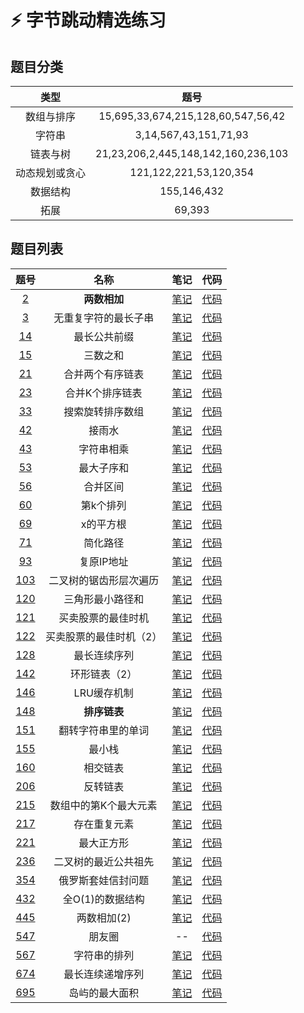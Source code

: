 # :zap: 字节跳动精选练习
## 题目分类
| 类型 | 题号 | 
| :--: | :--: | 
| 数组与排序 | 15,695,33,674,215,128,60,547,56,42 |
| 字符串 | 3,14,567,43,151,71,93 |
| 链表与树 | 21,23,206,2,445,148,142,160,236,103 |
| 动态规划或贪心 | 121,122,221,53,120,354  |
| 数据结构 | 155,146,432 |
| 拓展 | 69,393 |
## 题目列表
| 题号 | 名称 | 笔记 | 代码 |
| :--: | :--: | :--: | :--: |
| [2](https://leetcode-cn.com/problems/add-two-numbers/description/) | **两数相加** | [笔记](https://github.com/IvanLu1024/LeetCode/blob/master/notes/linkedList.md#2) | [代码](https://github.com/IvanLu1024/LeetCode/blob/master/src/linkedList/Solution2.java) |
| [3](https://leetcode-cn.com/problems/longest-substring-without-repeating-characters/) | 无重复字符的最长子串 | [笔记](https://github.com/IvanLu1024/LeetCode/blob/master/notes/array.md#3) | [代码](https://github.com/IvanLu1024/LeetCode/blob/master/src/array/Solution3.java) |
| [14](https://leetcode-cn.com/problems/longest-common-prefix/description/) | 最长公共前缀 |  [笔记](https://github.com/IvanLu1024/LeetCode/blob/master/notes/string.md#14) | [代码](https://github.com/IvanLu1024/LeetCode/blob/master/src/string/Solution14.java) |
| [15](https://leetcode-cn.com/problems/3sum/description/) | 三数之和 |  [笔记](https://github.com/IvanLu1024/LeetCode/blob/master/notes/findTable.md#15) | [代码](https://github.com/IvanLu1024/LeetCode/blob/master/src/find/Solution15.java) |
| [21](https://leetcode-cn.com/problems/merge-two-sorted-lists/) | 合并两个有序链表| [笔记](https://github.com/IvanLu1024/LeetCode/blob/master/notes/linkedList.md#21) | [代码](https://github.com/IvanLu1024/LeetCode/blob/master/src/linkedList/Solution21.java) |
| [23](https://leetcode-cn.com/problems/merge-k-sorted-lists/) | 合并K个排序链表|  [笔记](https://github.com/IvanLu1024/LeetCode/blob/master/notes/queue.md#23) | [代码](https://github.com/IvanLu1024/LeetCode/blob/master/src/queue/Solution23.java) |
| [33](https://leetcode-cn.com/problems/search-in-rotated-sorted-array/) | 搜索旋转排序数组 |  [笔记](https://github.com/IvanLu1024/LeetCode/blob/master/notes/array.md#33) | [代码](https://github.com/IvanLu1024/LeetCode/blob/master/src/array/Solution33.java) |
| [42](https://leetcode-cn.com/problems/trapping-rain-water/) | 接雨水 | [笔记](https://github.com/IvanLu1024/LeetCode/blob/master/notes/array.md#42)  | [代码](https://github.com/IvanLu1024/LeetCode/blob/master/src/array/Solution42.java) |
| [43](https://leetcode-cn.com/problems/multiply-strings/) | 字符串相乘 |  [笔记](https://github.com/IvanLu1024/LeetCode/blob/master/notes/string.md#43) | [代码](https://github.com/IvanLu1024/LeetCode/blob/master/src/array/Solution43.java) |
| [53](https://leetcode-cn.com/problems/maximum-subarray/) | 最大子序和 |  [笔记](https://github.com/IvanLu1024/LeetCode/blob/master/notes/dp.md#53) | [代码](https://github.com/IvanLu1024/LeetCode/blob/master/src/dp/Solution53.java) |
| [56](https://leetcode-cn.com/problems/merge-intervals/) | 合并区间 |  [笔记](https://github.com/IvanLu1024/LeetCode/blob/master/notes/array.md#56) | [代码](https://github.com/IvanLu1024/LeetCode/blob/master/src/array/Solution56.java) |
| [60](https://leetcode-cn.com/problems/permutation-sequence/) | 第k个排列 | [笔记](https://github.com/IvanLu1024/LeetCode/blob/master/notes/math.md#60) | [代码](https://github.com/IvanLu1024/LeetCode/blob/master/src/math/Solution60.java) |
| [69](https://leetcode-cn.com/problems/sqrtx/) | x的平方根 |  [笔记](https://github.com/IvanLu1024/LeetCode/blob/master/notes/array.md#69) | [代码](https://github.com/IvanLu1024/LeetCode/blob/master/src/array/Solution69.java) |
| [71](https://leetcode-cn.com/problems/simplify-path/) | 简化路径 |  [笔记](https://github.com/IvanLu1024/LeetCode/blob/master/notes/stack.md#71) | [代码](https://github.com/IvanLu1024/LeetCode/blob/master/src/stack/Solution71.java) |
| [93](https://leetcode-cn.com/problems/restore-ip-addresses/) | 复原IP地址 |  [笔记](https://github.com/IvanLu1024/LeetCode/blob/master/notes/backTrack.md#93) | [代码](https://github.com/IvanLu1024/LeetCode/blob/master/src/backTrack/Solution93.java) |
| [103](https://leetcode-cn.com/problems/binary-tree-zigzag-level-order-traversal/) | 二叉树的锯齿形层次遍历 |  [笔记](https://github.com/IvanLu1024/LeetCode/blob/master/notes/queue.md#103) | [代码](https://github.com/IvanLu1024/LeetCode/blob/master/src/queue/Solution103.java) |
| [120](https://leetcode-cn.com/problems/triangle/) | 三角形最小路径和 |  [笔记](https://github.com/IvanLu1024/LeetCode/blob/master/notes/dp.md#120) | [代码](https://github.com/IvanLu1024/LeetCode/blob/master/src/dp/Solution120.java) |
| [121](https://leetcode-cn.com/problems/best-time-to-buy-and-sell-stock/) | 买卖股票的最佳时机 |  [笔记](https://github.com/IvanLu1024/LeetCode/blob/master/notes/dp.md#121) | [代码](https://github.com/IvanLu1024/LeetCode/blob/master/src/dp/Solution121.java) |
| [122](https://leetcode-cn.com/problems/best-time-to-buy-and-sell-stock-ii/) | 买卖股票的最佳时机（2） |  [笔记](https://github.com/IvanLu1024/LeetCode/blob/master/notes/dp.md#122) | [代码](https://github.com/IvanLu1024/LeetCode/blob/master/src/dp/Solution122.java) |
| [128](https://leetcode-cn.com/problems/longest-consecutive-sequence/) | 最长连续序列 | [笔记](https://github.com/IvanLu1024/LeetCode/blob/master/notes/array.md#128) | [代码](https://github.com/IvanLu1024/LeetCode/blob/master/src/array/Solution128.java) |
| [142](https://leetcode-cn.com/problems/linked-list-cycle-ii/) | 环形链表（2）|  [笔记](https://github.com/IvanLu1024/LeetCode/blob/master/notes/linkedList.md#142) | [代码](https://github.com/IvanLu1024/LeetCode/blob/master/src/linkedList/Solution142.java) |
| [146](https://leetcode-cn.com/problems/lru-cache/) | LRU缓存机制 | [笔记](https://github.com/IvanLu1024/LeetCode/blob/master/notes/design.md#146) | [代码](https://github.com/IvanLu1024/LeetCode/blob/master/src/design/Solution146.java) |
| [148](https://leetcode-cn.com/problems/sort-list/) | **排序链表** |  [笔记](https://github.com/IvanLu1024/LeetCode/blob/master/notes/linkedList.md#148) | [代码](https://github.com/IvanLu1024/LeetCode/blob/master/src/linkedList/Solution148.java) |
| [151](https://leetcode-cn.com/problems/reverse-words-in-a-string/) |  翻转字符串里的单词 |  [笔记](https://github.com/IvanLu1024/LeetCode/blob/master/notes/string.md#151) | [代码](https://github.com/IvanLu1024/LeetCode/blob/master/src/string/Solution151.java) |
| [155](https://leetcode-cn.com/problems/min-stack/) | 最小栈 |  [笔记](https://github.com/IvanLu1024/LeetCode/blob/master/notes/design.md#155) | [代码](https://github.com/IvanLu1024/LeetCode/blob/master/src/design/Solution155.java) |
| [160](https://leetcode-cn.com/problems/intersection-of-two-linked-lists/) | 相交链表 |  [笔记](https://github.com/IvanLu1024/LeetCode/blob/master/notes/linkedList.md#160) | [代码](https://github.com/IvanLu1024/LeetCode/blob/master/src/linkedList/Solution160.java) |
| [206](https://leetcode-cn.com/problems/reverse-linked-list/) | 反转链表 |  [笔记](https://github.com/IvanLu1024/LeetCode/blob/master/notes/linkedList.md#206) | [代码](https://github.com/IvanLu1024/LeetCode/blob/master/src/linkedList/Solution206.java) |
| [215](https://leetcode-cn.com/problems/kth-largest-element-in-an-array/) | 数组中的第K个最大元素 |  [笔记](https://github.com/IvanLu1024/LeetCode/blob/master/notes/array.md#215) | [代码](https://github.com/IvanLu1024/LeetCode/blob/master/src/array/Solution215.java) |
| [217](https://leetcode-cn.com/problems/contains-duplicate/) | 存在重复元素 |  [笔记](https://github.com/IvanLu1024/LeetCode/blob/master/notes/findTable.md#217) | [代码](https://github.com/IvanLu1024/LeetCode/blob/master/src/find/Solution217.java) |
| [221](https://leetcode-cn.com/problems/maximal-square/) | 最大正方形 |  [笔记](https://github.com/IvanLu1024/LeetCode/blob/master/notes/dp.md#221) | [代码](https://github.com/IvanLu1024/LeetCode/blob/master/src/dp/Solution221.java) |
| [236](https://leetcode-cn.com/problems/lowest-common-ancestor-of-a-binary-tree/) | 二叉树的最近公共祖先 | [笔记](https://github.com/IvanLu1024/LeetCode/blob/master/notes/tree.md#236) | [代码](https://github.com/IvanLu1024/LeetCode/blob/master/src/tree/Solution236.java) |
| [354](https://leetcode-cn.com/problems/russian-doll-envelopes/) | 俄罗斯套娃信封问题 |  [笔记](https://github.com/IvanLu1024/LeetCode/blob/master/notes/dp.md#354) | [代码](https://github.com/IvanLu1024/LeetCode/blob/master/src/dp/Solution354.java) |
| [432](https://leetcode-cn.com/problems/all-oone-data-structure/) | 全O(1)的数据结构 |  [笔记](https://github.com/IvanLu1024/LeetCode/blob/master/notes/design.md#432) | [代码](https://github.com/IvanLu1024/LeetCode/blob/master/src/design/Solution432.java) |
| [445](https://leetcode-cn.com/problems/add-two-numbers-ii) | 两数相加(2) | [笔记](https://github.com/IvanLu1024/LeetCode/blob/master/notes/linkedList.md#445) | [代码](https://github.com/IvanLu1024/LeetCode/blob/master/src/linkedList/Solution445.java) |
| [547](https://leetcode-cn.com/problems/friend-circles/) | 朋友圈  | -- | [代码](https://github.com/IvanLu1024/LeetCode/blob/master/src/other/Solution547.java) |
| [567](https://leetcode-cn.com/problems/permutation-in-string/) | 字符串的排列 |  [笔记](https://github.com/IvanLu1024/LeetCode/blob/master/notes/string.md#567) | [代码](https://github.com/IvanLu1024/LeetCode/blob/master/src/string/Solution567.java) |
| [674](https://leetcode-cn.com/problems/longest-continuous-increasing-subsequence/) | 最长连续递增序列 |  [笔记](https://github.com/IvanLu1024/LeetCode/blob/master/notes/array.md#674) | [代码](https://github.com/IvanLu1024/LeetCode/blob/master/src/array/Solution674.java) |
| [695](https://leetcode-cn.com/problems/max-area-of-island/) | 岛屿的最大面积 |  [笔记](https://github.com/IvanLu1024/LeetCode/blob/master/notes/backTrack.md#695) | [代码](https://github.com/IvanLu1024/LeetCode/blob/master/src/backTrack/Solution695.java) |